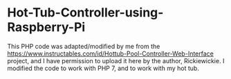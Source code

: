 # Hot-Tub-Controller-using-Raspberry-Pi
This PHP code was adapted/modified by me  from the https://www.instructables.com/id/Hottub-Pool-Controller-Web-Interface project, and I have permission to upload it here by the author, Rickiewickie. I modified the code to work with PHP 7, and to work with my hot tub.
